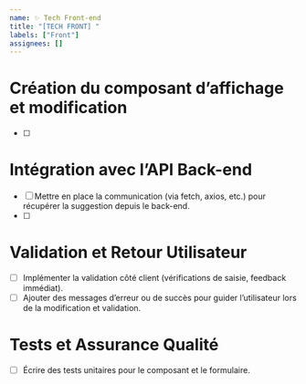 ```yaml
---
name: ✨ Tech Front-end
title: "[TECH FRONT] "
labels: ["Front"]
assignees: []
---
```


# Création du composant d’affichage et modification
- [ ]  <!-- Décrire les composants graphiques -->  

# Intégration avec l’API Back-end
- [ ] Mettre en place la communication (via fetch, axios, etc.) pour récupérer la suggestion depuis le back-end.
- [ ]  <!-- Décrire les endpoints à appeler --> 

# Validation et Retour Utilisateur
- [ ] Implémenter la validation côté client (vérifications de saisie, feedback immédiat).
- [ ] Ajouter des messages d’erreur ou de succès pour guider l’utilisateur lors de la modification et validation.

# Tests et Assurance Qualité
- [ ] Écrire des tests unitaires pour le composant et le formulaire.
